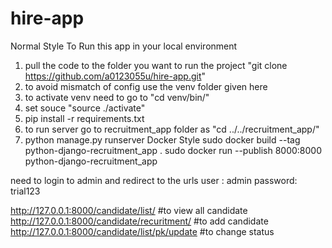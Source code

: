 # hire-app

Normal Style
To Run this app in your local environment 
1) pull the code to the folder you want to run the project "git clone https://github.com/a0123055u/hire-app.git"
2) to avoid mismatch of config use the venv folder given here 
3) to activate venv need to go to "cd venv/bin/"
4) set souce "source ./activate" 
5) pip install -r requirements.txt
5) to run server go to recruitment_app folder as "cd ../../recruitment_app/"
6) python manage.py runserver 
Docker Style 
sudo docker build --tag python-django-recruitment_app .
sudo docker run --publish 8000:8000 python-django-recruitment_app

need to login to admin and redirect to the urls 
user : admin
password: trial123

http://127.0.0.1:8000/candidate/list/ #to view all candidate 
http://127.0.0.1:8000/candidate/recuritment/  #to add candidate
http://127.0.0.1:8000/candidate/list/pk/update #to change status 
